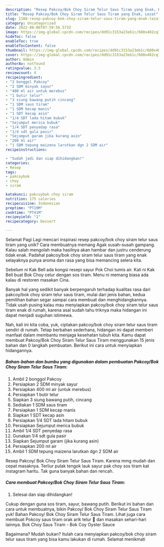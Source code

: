 ```yaml
---
description: "Resep Pakcoy/Bok Choy Siram Telur Saus Tiram yang Enak, Lezat"
title: "Resep Pakcoy/Bok Choy Siram Telur Saus Tiram yang Enak, Lezat"
slug: 1108-resep-pakcoy-bok-choy-siram-telur-saus-tiram-yang-enak-lezat
category: Uncategorized
date: 2022-08-06T07:59:56.573Z
image: https://img-global.cpcdn.com/recipes/dd91c3153a23eb1c/680x482cq70/pakcoybok-choy-siram-telur-saus-tiram-foto-resep-utama.jpg
hideToc: false
enableToc: true
enableTocContent: false
thumbnail: https://img-global.cpcdn.com/recipes/dd91c3153a23eb1c/680x482cq70/pakcoybok-choy-siram-telur-saus-tiram-foto-resep-utama.jpg
cover: https://img-global.cpcdn.com/recipes/dd91c3153a23eb1c/680x482cq70/pakcoybok-choy-siram-telur-saus-tiram-foto-resep-utama.jpg
author: Admin
authorAv: notfound
ratingvalue: 3.5
reviewcount: 4
recipeingredient:
- "2 bonggol Pakcoy"
- "2 SDM minyak sayur"
- "400 ml air untuk merebus"
- "1 butir telur"
- "3 siung bawang putih cincang"
- "1 SDM saus tiram"
- "1 SDM kecap manis"
- "1 SDT kecap asin"
- "1/4 SDT lada hitam bubuk"
- "Sejumput merica bubuk"
- "1/4 SDT penyedap rasa"
- "1/4 sdt gula pasir"
- "Sejumput garam jika kurang asin"
- "200 ml air"
- "1 SDM tepung maizena larutkan dgn 2 SDM air"
recipeinstructions:

- "Sudah jadi dan siap dihidangkan!"
categories:
- Resep
tags:
- pakcoybok
- choy
- siram

katakunci: pakcoybok choy siram 
nutrition: 175 calories
recipecuisine: Indonesian
preptime: "PT19M"
cooktime: "PT41M"
recipeyield: "1"
recipecategory: Dessert

---
```



Selamat Pagi Lagi mencari inspirasi resep pakcoy/bok choy siram telur saus tiram yang unik? Cara membuatnya memang Agak susah-susah gampang. Kalau salah mengolah maka hasilnya akan hambar dan justru cenderung tidak enak. Padahal pakcoy/bok choy siram telur saus tiram yang enak selayaknya punya aroma dan rasa yang bisa memancing selera kita.


Sebelum ni Kak Bell ada kongsi resepi sayur Pok Choi tumis air. Kali ni Kak Bell buat Bok Choy celur dengan sos tiram. Menu ni memang biasa ada kalau di restoren masakan Cina.

Banyak hal yang sedikit banyak berpengaruh terhadap kualitas rasa dari pakcoy/bok choy siram telur saus tiram, mulai dari jenis bahan, kedua pemilihan bahan segar sampai cara membuat dan menghidangkannya. Tidak usah pusing kalau mau menyiapkan pakcoy/bok choy siram telur saus tiram enak di rumah, karena asal sudah tahu triknya maka hidangan ini dapat menjadi suguhan istimewa.


Nah, kali ini kita coba, yuk, ciptakan pakcoy/bok choy siram telur saus tiram sendiri di rumah. Tetap berbahan sederhana, hidangan ini dapat memberi manfaat dalam membantu menjaga kesehatan tubuh kita. Kamu dapat membuat Pakcoy/Bok Choy Siram Telur Saus Tiram menggunakan 15 jenis bahan dan 0 langkah pembuatan. Berikut ini cara untuk menyiapkan hidangannya.

<!--inarticleads1-->

##### Bahan-bahan dan bumbu yang digunakan dalam pembuatan Pakcoy/Bok Choy Siram Telur Saus Tiram:

1. Ambil 2 bonggol Pakcoy
1. Persiapkan 2 SDM minyak sayur
1. Persiapkan 400 ml air (untuk merebus)
1. Persiapkan 1 butir telur
1. Siapkan 3 siung bawang putih, cincang
1. Sediakan 1 SDM saus tiram
1. Persiapkan 1 SDM kecap manis
1. Siapkan 1 SDT kecap asin
1. Persiapkan 1/4 SDT lada hitam bubuk
1. Persiapkan Sejumput merica bubuk
1. Ambil 1/4 SDT penyedap rasa
1. Gunakan 1/4 sdt gula pasir
1. Siapkan Sejumput garam (jika kurang asin)
1. Persiapkan 200 ml air
1. Ambil 1 SDM tepung maizena larutkan dgn 2 SDM air


Resep Pakcoy/ Bok Choy Siram Telur Saus Tiram. Karena mmg mudah dan cepat masaknya. Terliur pulak tengok lauk sayur pak choy sos tiram kat instagram haritu. Tak guna banyak bahan dan rencah. 

<!--inarticleads2-->

##### Cara membuat Pakcoy/Bok Choy Siram Telur Saus Tiram:


1. Selesai dan siap dihidangkan!

Cukup dengan guna sos tiram, sayur, bawang putih. Berikut ini bahan dan cara untuk membuatnya, bikin Pakcoy/ Bok Choy Siram Telur Saus Tiram yuk! Bahan Pakcoy/ Bok Choy Siram Telur Saus Tiram. Lihat juga cara membuat Pokcoy saus tiram orak arik telur 💋 dan masakan sehari-hari lainnya. Bok Choy Saus Tiram - Bok Coy Oyster Sauce 

Bagaimana? Mudah bukan? Itulah cara menyiapkan pakcoy/bok choy siram telur saus tiram yang bisa kamu lakukan di rumah. Selamat menikmati
